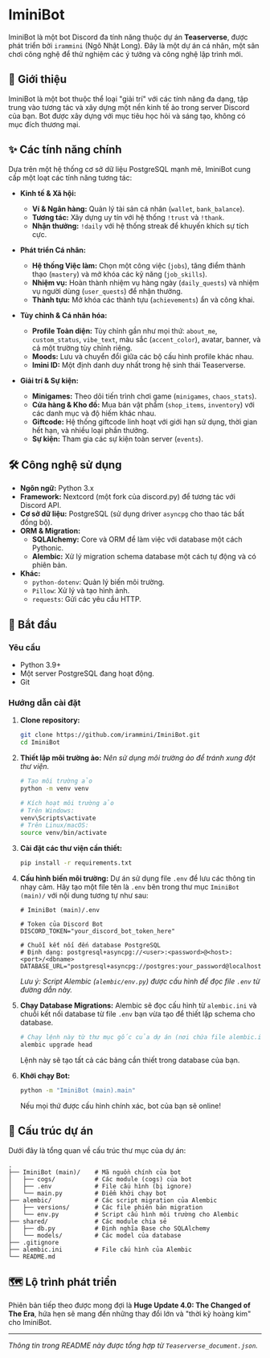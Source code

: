 # IminiBot

IminiBot là một bot Discord đa tính năng thuộc dự án **Teaserverse**, được phát triển bởi `irammini` (Ngô Nhật Long). Đây là một dự án cá nhân, một sân chơi công nghệ để thử nghiệm các ý tưởng và công nghệ lập trình mới.

## 🤖 Giới thiệu

IminiBot là một bot thuộc thể loại "giải trí" với các tính năng đa dạng, tập trung vào tương tác và xây dựng một nền kinh tế ảo trong server Discord của bạn. Bot được xây dựng với mục tiêu học hỏi và sáng tạo, không có mục đích thương mại.

## ✨ Các tính năng chính

Dựa trên một hệ thống cơ sở dữ liệu PostgreSQL mạnh mẽ, IminiBot cung cấp một loạt các tính năng tương tác:

*   **Kinh tế & Xã hội:**
    *   **Ví & Ngân hàng:** Quản lý tài sản cá nhân (`wallet`, `bank_balance`).
    *   **Tương tác:** Xây dựng uy tín với hệ thống `!trust` và `!thank`.
    *   **Nhận thưởng:** `!daily` với hệ thống streak để khuyến khích sự tích cực.

*   **Phát triển Cá nhân:**
    *   **Hệ thống Việc làm:** Chọn một công việc (`jobs`), tăng điểm thành thạo (`mastery`) và mở khóa các kỹ năng (`job_skills`).
    *   **Nhiệm vụ:** Hoàn thành nhiệm vụ hàng ngày (`daily_quests`) và nhiệm vụ người dùng (`user_quests`) để nhận thưởng.
    *   **Thành tựu:** Mở khóa các thành tựu (`achievements`) ẩn và công khai.

*   **Tùy chỉnh & Cá nhân hóa:**
    *   **Profile Toàn diện:** Tùy chỉnh gần như mọi thứ: `about_me`, `custom_status`, `vibe_text`, màu sắc (`accent_color`), avatar, banner, và cả một trường tùy chỉnh riêng.
    *   **Moods:** Lưu và chuyển đổi giữa các bộ cấu hình profile khác nhau.
    *   **Imini ID:** Một định danh duy nhất trong hệ sinh thái Teaserverse.

*   **Giải trí & Sự kiện:**
    *   **Minigames:** Theo dõi tiến trình chơi game (`minigames`, `chaos_stats`).
    *   **Cửa hàng & Kho đồ:** Mua bán vật phẩm (`shop_items`, `inventory`) với các danh mục và độ hiếm khác nhau.
    *   **Giftcode:** Hệ thống giftcode linh hoạt với giới hạn sử dụng, thời gian hết hạn, và nhiều loại phần thưởng.
    *   **Sự kiện:** Tham gia các sự kiện toàn server (`events`).

## 🛠️ Công nghệ sử dụng

*   **Ngôn ngữ:** Python 3.x
*   **Framework:** Nextcord (một fork của discord.py) để tương tác với Discord API.
*   **Cơ sở dữ liệu:** PostgreSQL (sử dụng driver `asyncpg` cho thao tác bất đồng bộ).
*   **ORM & Migration:**
    *   **SQLAlchemy:** Core và ORM để làm việc với database một cách Pythonic.
    *   **Alembic:** Xử lý migration schema database một cách tự động và có phiên bản.
*   **Khác:**
    *   `python-dotenv`: Quản lý biến môi trường.
    *   `Pillow`: Xử lý và tạo hình ảnh.
    *   `requests`: Gửi các yêu cầu HTTP.

## 🚀 Bắt đầu

### Yêu cầu

*   Python 3.9+
*   Một server PostgreSQL đang hoạt động.
*   Git

### Hướng dẫn cài đặt

1.  **Clone repository:**
    ```bash
    git clone https://github.com/irammini/IminiBot.git
    cd IminiBot
    ```

2.  **Thiết lập môi trường ảo:**
    *Nên sử dụng môi trường ảo để tránh xung đột thư viện.*
    ```bash
    # Tạo môi trường ảo
    python -m venv venv

    # Kích hoạt môi trường ảo
    # Trên Windows:
    venv\Scripts\activate
    # Trên Linux/macOS:
    source venv/bin/activate
    ```

3.  **Cài đặt các thư viện cần thiết:**
    ```bash
    pip install -r requirements.txt
    ```

4.  **Cấu hình biến môi trường:**
    Dự án sử dụng file `.env` để lưu các thông tin nhạy cảm. Hãy tạo một file tên là `.env` bên trong thư mục `IminiBot (main)/` với nội dung tương tự như sau:

    ```env
    # IminiBot (main)/.env

    # Token của Discord Bot
    DISCORD_TOKEN="your_discord_bot_token_here"

    # Chuỗi kết nối đến database PostgreSQL
    # Định dạng: postgresql+asyncpg://<user>:<password>@<host>:<port>/<dbname>
    DATABASE_URL="postgresql+asyncpg://postgres:your_password@localhost:5432/iminibot_db"
    ```
    *Lưu ý: Script Alembic (`alembic/env.py`) được cấu hình để đọc file `.env` từ đường dẫn này.*

5.  **Chạy Database Migrations:**
    Alembic sẽ đọc cấu hình từ `alembic.ini` và chuỗi kết nối database từ file `.env` bạn vừa tạo để thiết lập schema cho database.
    ```bash
    # Chạy lệnh này từ thư mục gốc của dự án (nơi chứa file alembic.ini)
    alembic upgrade head
    ```
    Lệnh này sẽ tạo tất cả các bảng cần thiết trong database của bạn.

6.  **Khởi chạy Bot:**
    ```bash
    python -m "IminiBot (main).main"
    ```
    Nếu mọi thứ được cấu hình chính xác, bot của bạn sẽ online!

## 📂 Cấu trúc dự án

Dưới đây là tổng quan về cấu trúc thư mục của dự án:

```
.
├── IminiBot (main)/    # Mã nguồn chính của bot
│   ├── cogs/           # Các module (cogs) của bot
│   ├── .env            # File cấu hình (bị ignore)
│   └── main.py         # Điểm khởi chạy bot
├── alembic/            # Các script migration của Alembic
│   ├── versions/       # Các file phiên bản migration
│   └── env.py          # Script cấu hình môi trường cho Alembic
├── shared/             # Các module chia sẻ
│   ├── db.py           # Định nghĩa Base cho SQLAlchemy
│   └── models/         # Các model của database
├── .gitignore
├── alembic.ini         # File cấu hình của Alembic
└── README.md
```

## 🗺️ Lộ trình phát triển

Phiên bản tiếp theo được mong đợi là **Huge Update 4.0: The Changed of The Era**, hứa hẹn sẽ mang đến những thay đổi lớn và "thời kỳ hoàng kim" cho IminiBot.

---
*Thông tin trong README này được tổng hợp từ `Teaserverse_document.json`.*